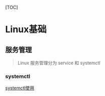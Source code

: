[TOC]

# Linux基础

## 服务管理

> Linux 服务管理分为 service 和 systemctl

### systemctl

[systemctl使用](http://linux.51yip.com/search/systemctl)

